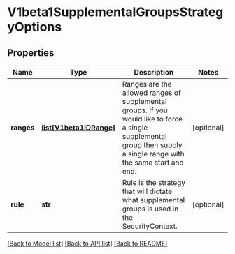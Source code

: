 # V1beta1SupplementalGroupsStrategyOptions

## Properties
Name | Type | Description | Notes
------------ | ------------- | ------------- | -------------
**ranges** | [**list[V1beta1IDRange]**](V1beta1IDRange.md) | Ranges are the allowed ranges of supplemental groups.  If you would like to force a single supplemental group then supply a single range with the same start and end. | [optional] 
**rule** | **str** | Rule is the strategy that will dictate what supplemental groups is used in the SecurityContext. | [optional] 

[[Back to Model list]](../README.md#documentation-for-models) [[Back to API list]](../README.md#documentation-for-api-endpoints) [[Back to README]](../README.md)



